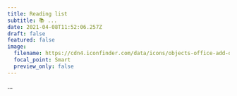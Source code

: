 ```yaml
---
title: Reading list
subtitle: 📚 ...
date: 2021-04-08T11:52:06.257Z
draft: false
featured: false
image:
  filename: https://cdn4.iconfinder.com/data/icons/objects-office-add-on-vol-2/48/v-20-512.png
  focal_point: Smart
  preview_only: false
---
```

...